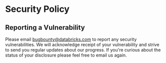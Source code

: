 # Security Policy

## Reporting a Vulnerability

Please email bugbounty@databricks.com to report any security vulnerabilities. We will acknowledge receipt of your vulnerability and strive to send you regular updates about our progress. If you're curious about the status of your disclosure please feel free to email us again.
